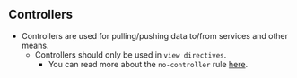 ## Controllers
- Controllers are used for pulling/pushing data to/from services and other means.
	- Controllers should only be used in `view directives`.
		- You can read more about the `no-controller` rule [here](https://github.com/Gillespie59/eslint-plugin-angular/blob/master/docs/no-controller.md).